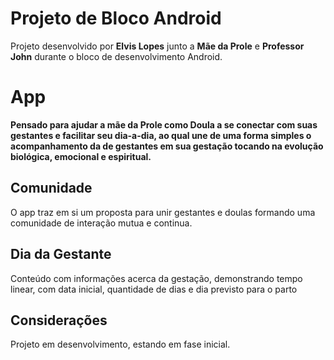# Projeto de Bloco Android

Projeto desenvolvido por **Elvis Lopes** junto a **Mãe da Prole** e **Professor John** durante o bloco de desenvolvimento Android.

# App

**Pensado para ajudar a mãe da Prole como Doula a se conectar com suas gestantes e facilitar seu dia-a-dia, ao qual une de uma forma simples o acompanhamento da de gestantes em sua gestação tocando na evolução biológica, emocional e espiritual.**

## Comunidade

O app traz em si um proposta para unir gestantes e doulas formando uma comunidade de interação mutua e continua.

## Dia da Gestante

Conteúdo com informações acerca da gestação, demonstrando tempo linear, com data inicial, quantidade de dias e dia previsto para o parto

## Considerações

Projeto em desenvolvimento, estando em fase inicial.

